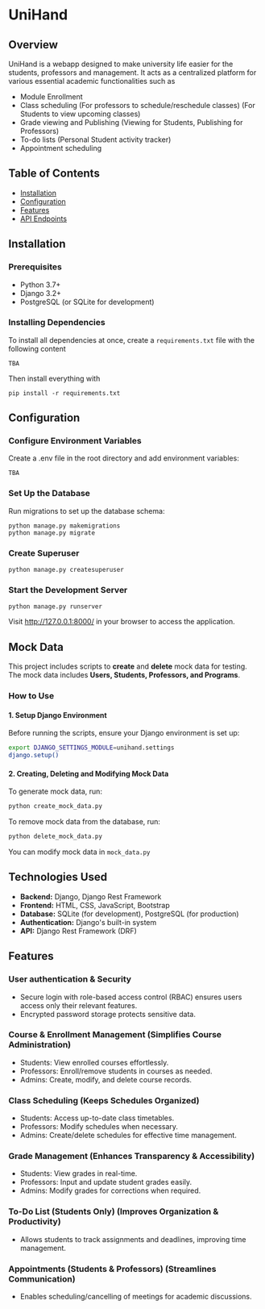 # UniHand

## Overview

UniHand is a webapp designed to make university life easier for the students, professors and management. It acts as a centralized platform for various essential academic functionalities such as

- Module Enrollment
- Class scheduling (For professors to schedule/reschedule classes) (For Students to view upcoming classes)
- Grade viewing and Publishing (Viewing for Students, Publishing for Professors)
- To-do lists (Personal Student activity tracker)
- Appointment scheduling

## Table of Contents

- [Installation](#installation)
- [Configuration](#configuration)
- [Features](#features)
- [API Endpoints](#api-endpoints)

## Installation

### Prerequisites

- Python 3.7+
- Django 3.2+
- PostgreSQL (or SQLite for development)

### Installing Dependencies

To install all dependencies at once, create a `requirements.txt` file with the following content

```
TBA
```

Then install everything with

```
pip install -r requirements.txt
```

## Configuration

### Configure Environment Variables

Create a .env file in the root directory and add environment variables:

```
TBA
```

### Set Up the Database

Run migrations to set up the database schema:

```
python manage.py makemigrations
python manage.py migrate
```

### Create Superuser

```
python manage.py createsuperuser
```

### Start the Development Server

```
python manage.py runserver
```

Visit http://127.0.0.1:8000/ in your browser to access the application.

## Mock Data

This project includes scripts to **create** and **delete** mock data for testing.  
The mock data includes **Users, Students, Professors, and Programs**.

### How to Use

#### 1️. **Setup Django Environment**

Before running the scripts, ensure your Django environment is set up:

```sh
export DJANGO_SETTINGS_MODULE=unihand.settings
django.setup()
```

#### 2. **Creating, Deleting and Modifying Mock Data**

To generate mock data, run:

```sh
python create_mock_data.py
```

To remove mock data from the database, run:

```sh
python delete_mock_data.py
```

You can modify mock data in `mock_data.py`

## Technologies Used

- **Backend:** Django, Django Rest Framework
- **Frontend:** HTML, CSS, JavaScript, Bootstrap
- **Database:** SQLite (for development), PostgreSQL (for production)
- **Authentication:** Django's built-in system
- **API:** Django Rest Framework (DRF)

## Features

### User authentication & Security

- Secure login with role-based access control (RBAC) ensures users access only their relevant features.
- Encrypted password storage protects sensitive data.

### Course & Enrollment Management (Simplifies Course Administration)

- Students: View enrolled courses effortlessly.
- Professors: Enroll/remove students in courses as needed.
- Admins: Create, modify, and delete course records.

### Class Scheduling (Keeps Schedules Organized)

- Students: Access up-to-date class timetables.
- Professors: Modify schedules when necessary.
- Admins: Create/delete schedules for effective time management.

### Grade Management (Enhances Transparency & Accessibility)

- Students: View grades in real-time.
- Professors: Input and update student grades easily.
- Admins: Modify grades for corrections when required.

### To-Do List (Students Only) (Improves Organization & Productivity)

- Allows students to track assignments and deadlines, improving time management.

### Appointments (Students & Professors) (Streamlines Communication)

- Enables scheduling/cancelling of meetings for academic discussions.
